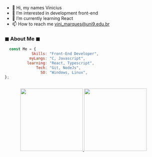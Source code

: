 - 👋 Hi, my names Vinicius
- 👀 I’m interested in development front-end
- 🌱 I’m currently learning React
- 📫 How to reach me vini_marques@uni9.edu.br
 ### ◼ About Me ◼
 
```js
  const Me = {  
            Skills: "Front-End Developer", 
           myLangs: "C, Javascript", 
          learning: "React, Typescript", 
              Tech: "Git, NodeJs", 
                SO: "Windows, Linux", 
};
    
```

<div align='center'>
  <a href="https://github.com/vrrMarques">
  <img height="200em" src="https://activity-graph.herokuapp.com/graph?username=vrrmarques&theme=github&bg_color=20232a&hide_border=true"/>
  <img height="200em" src="https://github-readme-stats.vercel.app/api/top-langs/?username=vrrmarques&hide_border=1&theme=react&hide=issues&langs_count=5&custom_title=Top%20Languages"/>
<div>
